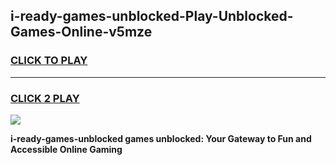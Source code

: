 
## i-ready-games-unblocked-Play-Unblocked-Games-Online-v5mze
<h3>
<a href="https://premium76.site?title=i-ready-games-unblocked&ref=25A">CLICK TO PLAY</a></h3>
<hr>

<h3>
<a href="https://premium76.site?title=i-ready-games-unblocked&ref=25A">CLICK 2 PLAY</a>
  
</h3>

<a href="https://premium76.site?title=i-ready-games-unblocked&ref=25A"><img src="https://clearcache.store/games.png"></a>


**i-ready-games-unblocked games unblocked: Your Gateway to Fun and Accessible Online Gaming**
